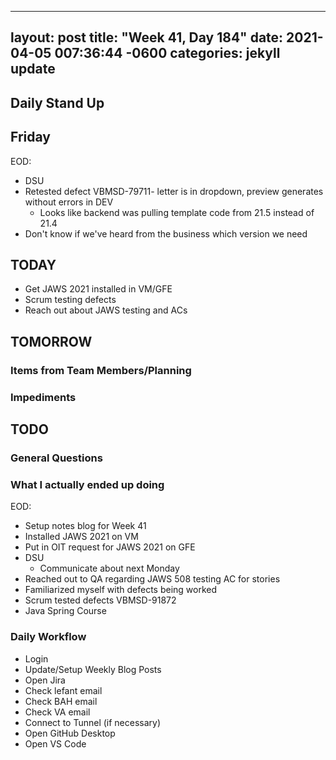 
---
layout: post
title:  "Week 41, Day 184"
date:   2021-04-05 007:36:44 -0600
categories: jekyll update
---

## Daily Stand Up
## Friday
EOD:
* DSU
* Retested defect VBMSD-79711- letter is in dropdown, preview generates without errors in DEV
  * Looks like backend was pulling template code from 21.5 instead of 21.4
* Don't know if we've heard from the business which version we need

## TODAY
* Get JAWS 2021 installed in VM/GFE
* Scrum testing defects
* Reach out about JAWS testing and ACs
  
## TOMORROW

### Items from Team Members/Planning

### Impediments

## TODO

### General Questions  

### What I actually ended up doing
EOD:
* Setup notes blog for Week 41
* Installed JAWS 2021 on VM
* Put in OIT request for JAWS 2021 on GFE
* DSU
  * Communicate about next Monday
* Reached out to QA regarding JAWS 508 testing AC for stories
* Familiarized myself with defects being worked
* Scrum tested defects VBMSD-91872
* Java Spring Course

### Daily Workflow
* Login
* Update/Setup Weekly Blog Posts
* Open Jira
* Check lefant email
* Check BAH email
* Check VA email
* Connect to Tunnel (if necessary)
* Open GitHub Desktop
* Open VS Code